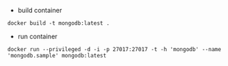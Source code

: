 - build container
```
docker build -t mongodb:latest .
```

- run container
```
docker run --privileged -d -i -p 27017:27017 -t -h 'mongodb' --name 'mongodb.sample' mongodb:latest
```
